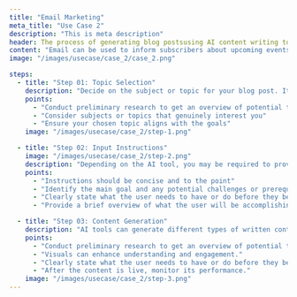 ```yaml
---
title: "Email Marketing"
meta_title: "Use Case 2"
description: "This is meta description"
header: The process of generating blog postsusing AI content writing tools
content: "Email can be used to inform subscribers about upcoming events, webinars, workshops, conferences, or product launches."
image: "/images/usecase/case_2/case_2.png"

steps:
  - title: "Step 01: Topic Selection"
    description: "Decide on the subject or topic for your blog post. It could be a specific question, a trending industry topic, a 'how-to' guide, or any other relevant subject that aligns with your audience's interests. Determine the purpose of your writing. Are you working on a blog post, an article, an email, or a creative piece? Clearly define your goal to guide the AI tool effectively. Research and choose a suitable writing AI tool."
    points:
      - "Conduct preliminary research to get an overview of potential topics"
      - "Consider subjects or topics that genuinely interest you"
      - "Ensure your chosen topic aligns with the goals"
    image: "/images/usecase/case_2/step-1.png"

  - title: "Step 02: Input Instructions"
    image: "/images/usecase/case_2/step-2.png"
    description: "Depending on the AI tool, you may be required to provide an input or a prompt. This can be a paragraph, a sentence, or even a single word related to the topic you want to write about. Some AI tools also allow you to specify the desired tone or style. Once you've provided the input, the AI tool will process it and generate suggestions or content. It may provide alternative phrasings, grammar corrections."
    points:
      - "Instructions should be concise and to the point"
      - "Identify the main goal and any potential challenges or prerequisites."
      - "Clearly state what the user needs to have or do before they begin."
      - "Provide a brief overview of what the user will be accomplishing in this step"

  - title: "Step 03: Content Generation"
    description: "AI tools can generate different types of written content, including articles, blog posts, product descriptions."
    points:
      - "Conduct preliminary research to get an overview of potential topics"
      - "Visuals can enhance understanding and engagement."
      - "Clearly state what the user needs to have or do before they begin."
      - "After the content is live, monitor its performance."
    image: "/images/usecase/case_2/step-3.png"
---
```

